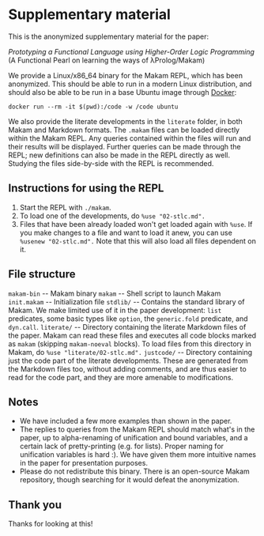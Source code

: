 # Supplementary material

This is the anonymized supplementary material for the paper:

*Prototyping a Functional Language using Higher-Order Logic Programming*
(A Functional Pearl on learning the ways of λProlog/Makam)

We provide a Linux/x86_64 binary for the Makam REPL, which has been
anonymized.  This should be able to run in a modern Linux
distribution, and should also be able to be run in a base Ubuntu image
through [Docker](https://www.docker.com/):

    docker run --rm -it $(pwd):/code -w /code ubuntu

We also provide the literate developments in the `literate` folder, in
both Makam and Markdown formats. The `.makam` files can be loaded
directly within the Makam REPL. Any queries contained within the files
will run and their results will be displayed. Further queries can be
made through the REPL; new definitions can also be made in the REPL
directly as well. Studying the files side-by-side with the REPL is
recommended.

## Instructions for using the REPL

1. Start the REPL with
   `./makam`.
2. To load one of the developments, do
   `%use "02-stlc.md".`
3. Files that have been already loaded won't get loaded again with `%use`.
   If you make changes to a file and want to load it anew, you can use
   `%usenew "02-stlc.md".`
   Note that this will also load all files dependent on it.

## File structure

`makam-bin` -- Makam binary
`makam` -- Shell script to launch Makam
`init.makam` -- Initialization file
`stdlib/` -- Contains the standard library of Makam. We make limited
  use of it in the paper development: `list` predicates, some basic
  types like `option`, the `generic.fold` predicate, and `dyn.call`.
`literate/` -- Directory containing the literate Markdown files of the
  paper. Makam can read these files and executes all code blocks marked
  as `makam` (skipping `makam-noeval` blocks). To load files
  from this directory in Makam, do `%use "literate/02-stlc.md".`
`justcode/` -- Directory containing just the code part of the literate
  developments. These are generated from the Markdown files too, without
  adding comments, and are thus easier to read for the code part, and they
  are more amenable to modifications.

## Notes

- We have included a few more examples than shown in the paper.
- The replies to queries from the Makam REPL should match what's in the
  paper, up to alpha-renaming of unification and bound variables, and
  a certain lack of pretty-printing (e.g. for lists). Proper naming for
  unification variables is hard :). We have given them more intuitive
  names in the paper for presentation purposes.
- Please do not redistribute this binary. There is an open-source Makam
  repository, though searching for it would defeat the anonymization.
  
## Thank you

Thanks for looking at this!
